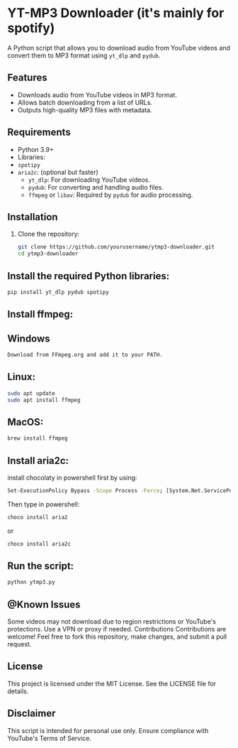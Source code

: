 # YT-MP3 Downloader (it's mainly for spotify)

A Python script that allows you to download audio from YouTube videos and convert them to MP3 format using `yt_dlp` and `pydub`.

## Features

- Downloads audio from YouTube videos in MP3 format.
- Allows batch downloading from a list of URLs.
- Outputs high-quality MP3 files with metadata.

## Requirements

- Python 3.9+
- Libraries:
- `spotipy`
- `aria2c`: (optional but faster)
  - `yt_dlp`: For downloading YouTube videos.
  - `pydub`: For converting and handling audio files.
  - `ffmpeg` or `libav`: Required by `pydub` for audio processing.

## Installation

1. Clone the repository:
   ```bash
   git clone https://github.com/yourusername/ytmp3-downloader.git
   cd ytmp3-downloader
   ```
## Install the required Python libraries:

```bash
pip install yt_dlp pydub spotipy
```

## Install ffmpeg:

## Windows 

```bash
Download from FFmpeg.org and add it to your PATH.
```
## Linux:

```bash
sudo apt update
sudo apt install ffmpeg
```
## MacOS:

```bash
brew install ffmpeg
```

## Install aria2c:
install chocolaty in powershell first by using:
```bash
Set-ExecutionPolicy Bypass -Scope Process -Force; [System.Net.ServicePointManager]::SecurityProtocol = [System.Net.ServicePointManager]::SecurityProtocol -bor 3072; iex ((New-Object System.Net.WebClient).DownloadString('https://community.chocolatey.org/install.ps1'))
```
Then type in powershell:
```bash
choco install aria2
```
or
```bash
choco install aria2c
```

## Run the script:

```bash
python ytmp3.py
```



## @Known Issues
Some videos may not download due to region restrictions or YouTube's protections. Use a VPN or proxy if needed.
Contributions
Contributions are welcome! Feel free to fork this repository, make changes, and submit a pull request.

## License
This project is licensed under the MIT License. See the LICENSE file for details.

## Disclaimer

This script is intended for personal use only. Ensure compliance with YouTube's Terms of Service.

